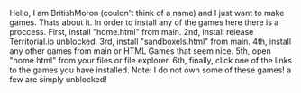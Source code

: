 Hello, I am BritishMoron (couldn't think of a name) and I just want to make games.
Thats about it.
In order to install any of the games here there is a proccess.
First, install "home.html" from main.
2nd, install release Territorial.io unblocked.
3rd, install "sandboxels.html" from main.
4th, install any other games from main or HTML Games that seem nice.
5th, open "home.html" from your files or file explorer.
6th, finally, click one of the links to the games you have installed.
Note: I do not own some of these games! a few are simply unblocked!
